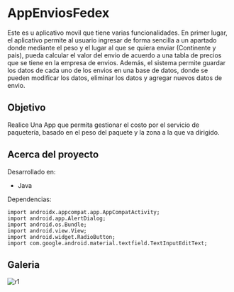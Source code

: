 # AppEnviosFedex

Este es u aplicativo movil que tiene varias funcionalidades. En primer lugar, el aplicativo permite al usuario ingresar de forma sencilla a un apartado donde mediante el peso y el lugar al que se quiera enviar (Continente y pais), pueda calcular el valor del envio de acuerdo a una tabla de precios que se tiene en la empresa de envios. Además, el sistema permite guardar los datos de cada uno de los envios en una base de datos, donde se pueden modificar los datos, eliminar los datos y agregar nuevos datos de envio.

## Objetivo
Realice Una App que permita gestionar el costo por el servicio de paquetería, basado en el peso del paquete y la zona a la que va dirigido.


## Acerca del proyecto
Desarrollado en: 
  - Java

Dependencias:

    import androidx.appcompat.app.AppCompatActivity;
    import android.app.AlertDialog;
    import android.os.Bundle;
    import android.view.View;
    import android.widget.RadioButton;
    import com.google.android.material.textfield.TextInputEditText;
    
## Galeria
![r1](https://user-images.githubusercontent.com/42383412/111048915-66e1f580-841b-11eb-9c9d-a1b4ebcd3e45.gif)

